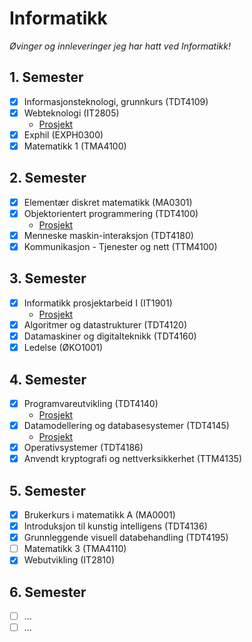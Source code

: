 # Informatikk

_Øvinger og innleveringer jeg har hatt ved Informatikk!_

## 1. Semester

- [x] Informasjonsteknologi, grunnkurs (TDT4109)
- [x] Webteknologi (IT2805)
  - [Prosjekt](https://github.com/MartinSkatvedt/IT2805-Project)
- [x] Exphil (EXPH0300)
- [x] Matematikk 1 (TMA4100)

## 2. Semester

- [x] Elementær diskret matematikk (MA0301)
- [x] Objektorientert programmering (TDT4100)
  - [Prosjekt](https://github.com/MartinSkatvedt/TDT4100-Project)
- [x] Menneske maskin-interaksjon (TDT4180)
- [x] Kommunikasjon - Tjenester og nett (TTM4100)

## 3. Semester

- [x] Informatikk prosjektarbeid I (IT1901)
  - [Prosjekt](https://github.com/MartinSkatvedt/IT1901-Project)
- [x] Algoritmer og datastrukturer (TDT4120)
- [x] Datamaskiner og digitalteknikk (TDT4160)
- [x] Ledelse (ØKO1001)

## 4. Semester

- [x] Programvareutvikling (TDT4140)
  - [Prosjekt](https://github.com/MartinSkatvedt/TDT4140-Project)
- [x] Datamodellering og databasesystemer (TDT4145)
  - [Prosjekt](https://github.com/MartinSkatvedt/TDT4145-Data-Modelling-and-Database-Systems)
- [x] Operativsystemer (TDT4186)
- [x] Anvendt kryptografi og nettverksikkerhet (TTM4135)

## 5. Semester

- [x] Brukerkurs i matematikk A (MA0001)
- [x] Introduksjon til kunstig intelligens (TDT4136)
- [x] Grunnleggende visuell databehandling (TDT4195)
- [ ] Matematikk 3 (TMA4110)
- [x] Webutvikling (IT2810)

## 6. Semester

- [ ] ...
- [ ] ...
